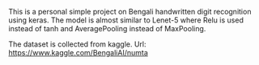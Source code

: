 This is a personal simple project on Bengali handwritten digit recognition using keras. The model is almost similar to Lenet-5 where Relu is used instead of tanh and AveragePooling instead of MaxPooling.

The dataset is collected from kaggle. Url: https://www.kaggle.com/BengaliAI/numta
